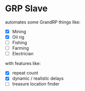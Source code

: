 # GRP Slave

automates some GrandRP things like:

- [X] Mining
- [X] Oil rig
- [ ] Fishing
- [ ] Farming
- [ ] Electrician

with features like:

- [X] repeat count
- [X] dynamic / realistic delays
- [ ] treasure location finder

